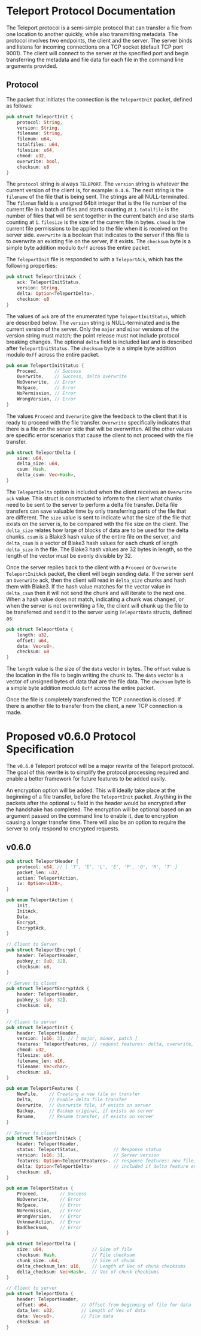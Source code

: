 # Teleport Protocol Documentation

The Teleport protocol is a semi-simple protocol that can transfer a file from one location to another
quickly, while also transmitting metadata. The protocol involves two endpoints, the client and the
server. The server binds and listens for incoming connections on a TCP socket (default TCP port 9001).
The client will connect to the server at the specified port and begin transferring the metadata and
file data for each file in the command line arguments provided.

## Protocol

The packet that initiates the connection is the `TeleportInit` packet, defined as follows:
```rust
pub struct TeleportInit {
    protocol: String,
    version: String,
    filename: String,
    filenum: u64,
    totalfiles: u64,
    filesize: u64,
    chmod: u32,
    overwrite: bool,
    checksum: u8
}
```

The `protocol` string is always `TELEPORT`. The `version` string is whatever the current version of
the client is, for example: `0.4.6`. The next string is the `filename` of the file that is being
sent. The strings are all NULL-terminated. The `filenum` field is a unsigned 64bit integer that is
the file number of the current file in a batch of files and starts counting at `1`. `totalfile` is
the number of files that will be sent together in the current batch and also starts counting at `1`.
`filesize` is the size of the current file in bytes. `chmod` is the current file permissions to be
applied to the file when it is received on the server side. `overwrite` is a boolean that indicates
to the server if this file is to overwrite an existing file on the server, if it exists. The
`checksum` byte is a simple byte addition modulo `0xff` across the entire packet.

The `TeleportInit` file is responded to with a `TeleportAck`, which has the following properties:
```rust
pub struct TeleportInitAck {
    ack: TeleportInitStatus,
    version: String,
    delta: Option<TeleportDelta>,
    checksum: u8
}
```

The values of `ack` are of the enumerated type `TeleportInitStatus`, which are described below. The
`version` string is NULL-terminated and is the current version of the server. Only the `major` and
`minor` versions of the version string must match; the point release must not include protocol
breaking changes. The optional `delta` field is included last and is described after
`TeleportInitStatus`. The `checksum` byte is a simple byte addition modulo `0xff` across the entire
packet.

```rust
pub enum TeleportInitStatus {
    Proceed,      // Success
    Overwrite,    // Success, delta overwrite
    NoOverwrite,  // Error
    NoSpace,      // Error
    NoPermission, // Error
    WrongVersion, // Error
}
```
The values `Proceed` and `Overwrite` give the feedback to the client that it is ready to proceed with
the file transfer. `Overwrite` specifically indicates that there is a file on the server side that
will be overwritten. All the other values are specific error scenarios that cause the client to not
proceed with the file transfer.

```rust
pub struct TeleportDelta {
    size: u64,
    delta_size: u64,
    csum: Hash,
    delta_csum: Vec<Hash>,
}
```
The `TeleportDelta` option is included when the client receives an `Overwrite` `ack` value. This
struct is constructed to inform to the client what chunks need to be sent to the server to perform
a delta file transfer. Delta file transfers can save valuable time by only transferring parts of
the file that are different. The `size` value is sent to indicate what the size of the file that
exists on the server is, to be compared with the file size on the client. The `delta_size` relates
how large of blocks of data are to be used for the delta chunks. `csum` is a Blake3 hash value of
the entire file on the server, and `delta_csum` is a vector of Blake3 hash values for each chunk
of length `delta_size` in the file. The Blake3 hash values are 32 bytes in length, so the length
of the vector must be evenly divisible by 32.

Once the server replies back to the client with a `Proceed` or `Overwrite` `TeleportInitAck` packet,
the client will begin sending data. If the server sent an `Overwrite` ack, then the client will
read in `delta_size` chunks and hash them with Blake3. If the hash value matches for the vector
value in `delta_csum` then it will not send the chunk and will iterate to the next one. When a hash
value does not match, indicating a chunk was changed, or when the server is not overwriting a file,
the client will chunk up the file to be transferred and send it to the server using `TeleportData`
structs, defined as:
```rust
pub struct TeleportData {
    length: u32,
    offset: u64,
    data: Vec<u8>,
    checksum: u8
}
```

The `length` value is the size of the `data` vector in bytes. The `offset` value is the location in
the file to begin writing the chunk to. The `data` vector is a vector of unsigned bytes of data that
are the file data. The `checksum` byte is a simple byte addition modulo `0xff` across the entire packet.

Once the file is completely transferred the TCP connection is closed. If there is another file to
transfer from the client, a new TCP connection is made.


# Proposed v0.6.0 Protocol Specification

The `v0.6.0` Teleport protocol will be a major rewrite of the Teleport protocol. The goal of this rewrite
is to simplify the protocol processing required and enable a better framework for future features to be
added easily.

An encryption option will be added. This will ideally take place at the beginning of a file transfer,
before the `TeleportInit` packet. Anything in the packets after the optional `iv` field in the header would be
encrypted after the handshake has completed. The encryption will be optional based on an argument passed
on the command line to enable it, due to encryption causing a longer transfer time. There will also be an
option to require the server to only respond to encrypted requests.

## v0.6.0
```rust
pub struct TeleportHeader {
    protocol: u64, // [ 'T', 'E', 'L', 'E', 'P', 'O', 'R', 'T' ]
    packet_len: u32,
    action: TeleportAction,
    iv: Option<u128>,
}

pub enum TeleportAction {
    Init,
    InitAck,
    Data,
    Encrypt,
    EncryptAck,
}

// Client to Server
pub struct TeleportEncrypt {
    header: TeleportHeader,
    pubkey_c: [u8; 32],
    checksum: u8,
}

// Server to client
pub struct TeleportEncryptAck {
    header: TeleportHeader,
    pubkey_s: [u8; 32],
    checksum: u8,
}

// Client to server
pub struct TeleportInit {
    header: TeleportHeader,
    version: [u16; 3], // [ major, minor, patch ]
    features: TeleportFeatures, // request features: delta, overwrite, save backup/original, etc
    chmod: u32,
    filesize: u64,
    filename_len: u16,
    filename: Vec<char>,
    checksum: u8,
}

pub enum TeleportFeatures {
    NewFile,    // Creating a new file on transfer
    Delta,      // Enable delta file transfer
    Overwrite,  // Overwrite file, if exists on server
    Backup,     // Backup original, if exists on server
    Rename,     // Rename transfer, if exists on server
}

// Server to client
pub struct TeleportInitAck {
    header: TeleportHeader,
    status: TeleportStatus,             // Response status
    version: [u16; 3],                  // Server version
    features: Option<TeleportFeatures>, // response features: new file, delta, overwrite, backup, rename, etc. features present if status is good
    delta: Option<TeleportDelta>        // included if delta feature enabled
    checksum: u8,
}

pub enum TeleportStatus {
    Proceed,        // Success
    NoOverwrite,    // Error
    NoSpace,        // Error
    NoPermission,   // Error
    WrongVersion,   // Error
    UnknownAction,  // Error
    BadChecksum,    // Error
}

pub struct TeleportDelta {
    size: u64,                  // Size of file
    checksum: Hash,             // File checksum
    chunk_size: u64,            // Size of chunk
    delta_checksum_len: u16,    // Length of Vec of chunk checksums
    delta_checksum: Vec<Hash>,  // Vec of chunk checksums
}

// Client to server
pub struct TeleportData {
    header: TeleportHeader,
    offset: u64,            // Offset from beginning of file for data
    data_len: u32,          // Length of Vec of data
    data: Vec<u8>,          // File data
    checksum: u8
}
```
